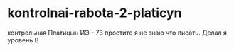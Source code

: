 # kontrolnai-rabota-2-platicyn
контрольная Платицын ИЭ - 73
простите я не знаю что писать.
Делал я уровень B
